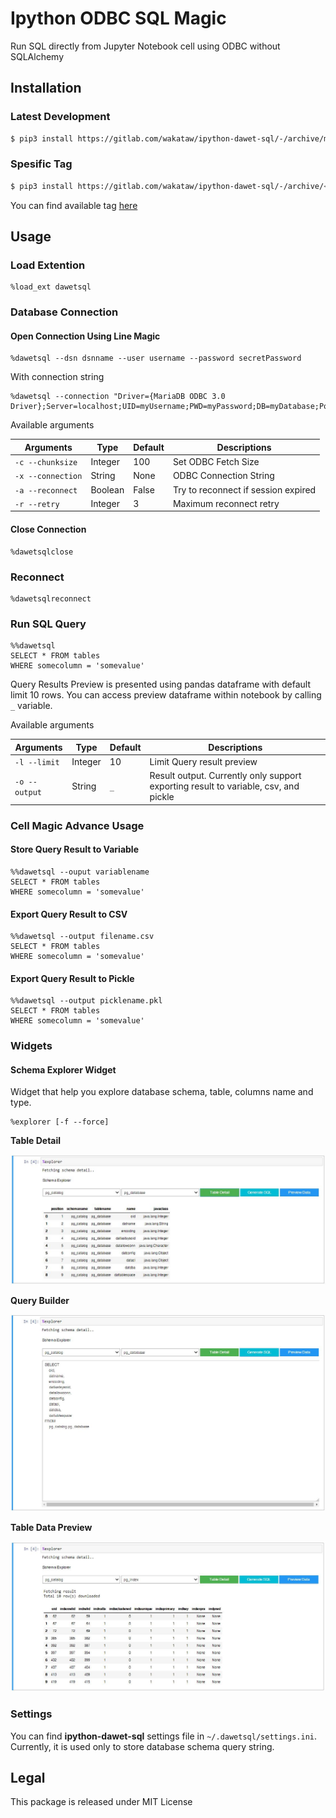 # Ipython ODBC SQL Magic

Run SQL directly from Jupyter Notebook cell using ODBC without SQLAlchemy

## Installation

### Latest Development
```bash
$ pip3 install https://gitlab.com/wakataw/ipython-dawet-sql/-/archive/master/ipython-dawet-sql-master.zip --user
```

### Spesific Tag
```bash
$ pip3 install https://gitlab.com/wakataw/ipython-dawet-sql/-/archive/<tag>/ipython-dawet-sql-<tag>.zip
```

You can find available tag [here](https://gitlab.com/wakataw/ipython-dawet-sql/tags)

## Usage

### Load Extention
```
%load_ext dawetsql
```

### Database Connection

#### Open Connection Using Line Magic
```
%dawetsql --dsn dsnname --user username --password secretPassword
```

With connection string
```
%dawetsql --connection "Driver={MariaDB ODBC 3.0 Driver};Server=localhost;UID=myUsername;PWD=myPassword;DB=myDatabase;Port=3306"
```

Available arguments

Arguments | Type | Default | Descriptions
---|---|---|---
`-c --chunksize` | Integer | 100 | Set ODBC Fetch Size
`-x --connection` | String | None | ODBC Connection String
`-a --reconnect` | Boolean | False | Try to reconnect if session expired 
`-r --retry` | Integer | 3 | Maximum reconnect retry


#### Close Connection

```
%dawetsqlclose
```

### Reconnect 

```
%dawetsqlreconnect
```

### Run SQL Query

```
%%dawetsql
SELECT * FROM tables
WHERE somecolumn = 'somevalue'
```

Query Results Preview is presented using pandas dataframe with default limit 10 rows.
You can access preview dataframe within notebook by calling `_` variable.

Available arguments

Arguments | Type | Default | Descriptions
---|---|---|---
`-l --limit` | Integer | 10 | Limit Query result preview
`-o --output` | String | `_` | Result output. Currently only support exporting result to variable, csv, and pickle

### Cell Magic Advance Usage

#### Store Query Result to Variable

```
%%dawetsql --ouput variablename
SELECT * FROM tables
WHERE somecolumn = 'somevalue'
```

#### Export Query Result to CSV

```
%%dawetsql --output filename.csv
SELECT * FROM tables
WHERE somecolumn = 'somevalue'
```

#### Export Query Result to Pickle

```
%%dawetsql --output picklename.pkl
SELECT * FROM tables
WHERE somecolumn = 'somevalue'
```

### Widgets

#### Schema Explorer Widget

Widget that help you explore database schema, table, columns name and type.

```
%explorer [-f --force]
```

**Table Detail**


![table detail](img/widget01.JPG)

**Query Builder**


![query builder](img/widget02.JPG)

**Table Data Preview**


![query builder](img/widget03.JPG)

### Settings

You can find **ipython-dawet-sql** settings file in `~/.dawetsql/settings.ini`. Currently, it is used only to store database schema query string.

## Legal

This package is released under MIT License
